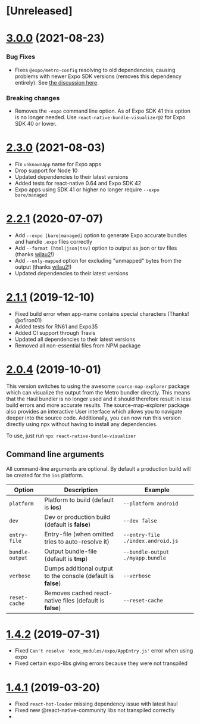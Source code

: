 # [Unreleased]

# [3.0.0](https://github.com/IjzerenHein/react-native-bundle-visualizer/compare/v2.3.0...v3.0.0) (2021-08-23)

### Bug Fixes

- Fixes `@expo/metro-config` resolving to old dependencies, causing problems with newer Expo SDK versions (removes this dependency entirely). See [the discussion here](https://github.com/IjzerenHein/react-native-bundle-visualizer/pull/64).

### Breaking changes

- Removes the `-expo` command line option. As of Expo SDK 41 this option is no longer needed. Use `react-native-bundle-visualizer@2` for Expo SDK 40 or lower.

# [2.3.0](https://github.com/IjzerenHein/react-native-bundle-visualizer/compare/v2.2.1...v2.3.0) (2021-08-03)

- Fix `unknownApp` name for Expo apps
- Drop support for Node 10
- Updated dependencies to their latest versions
- Added tests for react-native 0.64 and Expo SDK 42
- Expo apps using SDK 41 or higher no longer require `--expo bare/managed`

# [2.2.1](https://github.com/IjzerenHein/react-native-bundle-visualizer/compare/v2.1.1...v2.2.1) (2020-07-07)

- Add `--expo [bare|managed]` option to generate Expo accurate bundles and handle `.expo` files correctly
- Add `--format [html|json|tsv]` option to output as json or tsv files (thanks [wilau2](https://github.com/wilau2)!)
- Add `--only-mapped` option for excluding "unmapped" bytes from the output (thanks [wilau2](https://github.com/wilau2)!)
- Updated dependencies to their latest versions

# [2.1.1](https://github.com/IjzerenHein/react-native-bundle-visualizer/compare/v2.0.4...v2.1.1) (2019-12-10)

- Fixed build error when app-name contains special characters (Thanks! @ofiron01)
- Added tests for RN61 and Expo35
- Added CI support through Travis
- Updated all dependencies to their latest versions
- Removed all non-essential files from NPM package

# [2.0.4](https://github.com/IjzerenHein/react-native-bundle-visualizer/compare/v1.4.2...v2.0.4) (2019-10-01)

This version switches to using the awesome `source-map-explorer` package which can visualize the output from the Metro bundler directly. This means that the Haul bundler is no longer used and it should therefore result in less build errors and more accurate results. The source-map-explorer package also provides an interactive User interface which allows you to navigate deeper into the source code.
Additionally, you can now run this version directly using npx without having to install any dependencies.

To use, just run `npx react-native-bundle-visualizer`

## Command line arguments

All command-line arguments are optional. By default a production build will be created for the `ios` platform.

| Option          | Description                                                   | Example                           |
| --------------- | ------------------------------------------------------------- | --------------------------------- |
| `platform`      | Platform to build (default is **ios**)                        | `--platform android`              |
| `dev`           | Dev or production build (default is **false**)                | `--dev false`                     |
| `entry-file`    | Entry-file (when omitted tries to auto-resolve it)            | `--entry-file ./index.android.js` |
| `bundle-output` | Output bundle-file (default is **tmp**)                       | `--bundle-output ./myapp.bundle`  |
| `verbose`       | Dumps additional output to the console (default is **false**) | `--verbose`                       |
| `reset-cache`   | Removes cached react-native files (default is **false**)      | `--reset-cache`                   |

# [1.4.2](https://github.com/IjzerenHein/react-native-bundle-visualizer/compare/v1.4.1...v1.4.2) (2019-07-31)

- Fixed `Can't resolve 'node_modules/expo/AppEntry.js'` error when using expo
- Fixed certain expo-libs giving errors because they were not transpiled

# [1.4.1](https://github.com/IjzerenHein/react-native-bundle-visualizer/releases/tag/v1.4.1) (2019-03-20)

- Fixed `react-hot-loader` missing dependency issue with latest haul
- Fixed new @react-native-community libs not transpiled correctly
- 